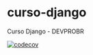 # curso-django
Curso Django - DEVPROBR

[![codecov](https://codecov.io/gh/WschmidtS/curso-django/branch/master/graph/badge.svg)](https://codecov.io/gh/WschmidtS/curso-django)
